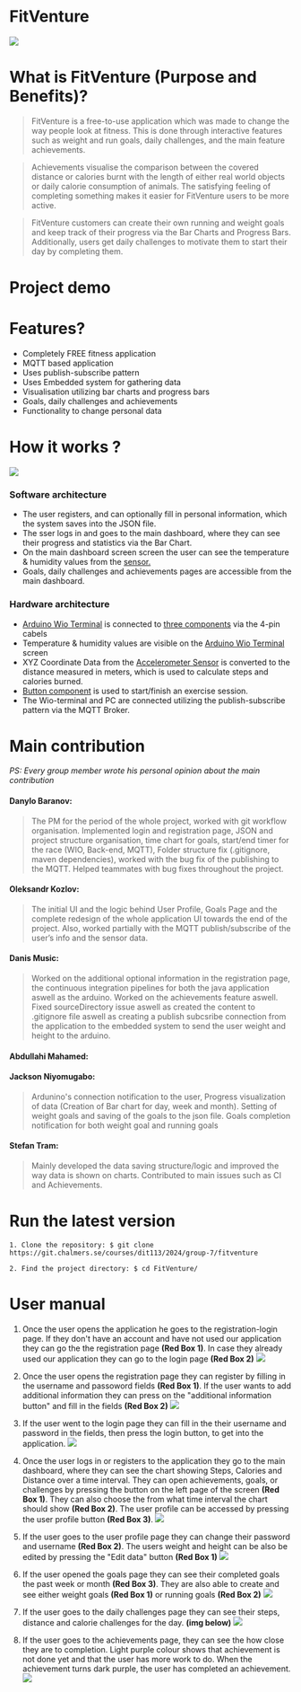 # FitVenture
![ ](https://git.chalmers.se/courses/dit113/2024/group-7/fitventure/-/raw/main/src/main/resources/fitVenture/ui/images/fitVentureLogo2.jpg?ref_type=heads)

# What is FitVenture (Purpose and Benefits)?

> FitVenture is a free-to-use application which was made to change the way people look at fitness. This is done through interactive features such as weight and run goals, daily challenges, and the main feature achievements.

> Achievements visualise the comparison between the covered distance or calories burnt with the length of either real world objects or daily calorie consumption of animals. The satisfying feeling of completing something makes it easier for FitVenture users to be more active. 

> FitVenture customers can create their own running and weight goals and keep track of their progress via the Bar Charts and Progress Bars. Additionally, users get daily challenges to motivate them to start their day by completing them.

# Project demo

# Features?
- Completely FREE fitness application 
- MQTT based application 
- Uses publish-subscribe pattern
- Uses Embedded system for gathering data 
- Visualisation utilizing bar charts and progress bars 
- Goals, daily challenges and achievements 
- Functionality to change personal data  

# How it works ?
![ ](https://git.chalmers.se/courses/dit113/2024/group-7/fitventure/-/raw/47-readme-update/src/main/resources/fitVenture/ui/images/SystemDiagram.png?ref_type=heads)

### Software architecture
- The user registers, and can optionally fill in personal information, which the system saves into the JSON file. 
- The sser logs in and goes to the main dashboard, where they can see their progress and statistics via the Bar Chart.  
- On the main dashboard screen screen the user can see the temperature & humidity values from the [sensor.](https://wiki.seeedstudio.com/Grove-TemperatureAndHumidity_Sensor/) 
- Goals, daily challenges and achievements pages are accessible from the main dashboard. 

### Hardware architecture

- [Arduino Wio Terminal](https://wiki.seeedstudio.com/Wio-Terminal-Getting-Started/) is connected to [three components](https://git.chalmers.se/courses/dit113/2024/group-7/fitventure/-/wikis/Components) via the 4-pin cabels 
- Temperature & humidity values are visible on the [Arduino Wio Terminal](https://wiki.seeedstudio.com/Wio-Terminal-Getting-Started/) screen 
- XYZ Coordinate Data from the [Accelerometer Sensor](https://wiki.seeedstudio.com/Grove-3-Axis_Digital_Accelerometer-1.5g/) is converted to the distance measured in meters, which is used to calculate steps and calories burned.
- [Button component](https://wiki.seeedstudio.com/Grove-Button/) is used to start/finish an exercise session.
- The Wio-terminal and PC are connected utilizing the publish-subscribe pattern via the MQTT Broker. 

# Main contribution 
_PS: Every group member wrote his personal opinion about the main contribution_

#### Danylo Baranov: 
> The PM for the period of the whole project, worked with git workflow organisation. Implemented login and registration page, JSON and project structure organisation, time chart for goals, start/end timer for the race (WIO, Back-end, MQTT), Folder structure fix (.gitignore, maven dependencies), worked with the bug fix of the publishing to the MQTT. Helped teammates with bug fixes throughout the project. 

#### Oleksandr Kozlov:
>  The initial UI and the logic behind User Profile, Goals Page and the complete redesign of the whole application UI towards the end of the project. Also, worked partially with the MQTT publish/subscribe of the user’s info and the sensor data.

#### Danis Music:
> Worked on the additional optional information in the registration page, the continuous integration pipelines for both the java application aswell as the arduino.  Worked on the achievements feature aswell. Fixed sourceDirectory issue aswell as created the content to .gitignore file aswell as creating a publish subcsribe connection from the application to the embedded system to send the user weight and height to the arduino.

#### Abdullahi Mahamed:
> 

#### Jackson Niyomugabo:
> Ardunino's connection notification to the user, Progress visualization of data (Creation of Bar chart for day, week and month). Setting of weight goals and saving of the goals to the json file. Goals completion notification for both weight goal and running goals 

#### Stefan Tram:
> Mainly developed the data saving structure/logic and improved the way data is shown on charts. Contributed to main issues such as CI and Achievements. 


# Run the latest version 
` 1. Clone the repository: $ git clone https://git.chalmers.se/courses/dit113/2024/group-7/fitventure `

`2. Find the project directory: $ cd FitVenture/`

# User manual 
1. Once the user opens the application he goes to the registration-login page. If they don't have an account and have not used our application they can go the the registration page **(Red Box 1)**. In case they already used our application they can go to the login page **(Red Box 2)**
![ ](https://git.chalmers.se/courses/dit113/2024/group-7/fitventure/-/raw/47-readme-update/src/main/resources/fitVenture/ui/images/UserManualPages/LoginRegistrationPage.jpg?ref_type=heads)

2. Once the user opens the registration page they can register by filling in the username and passoword fields **(Red Box 1)**. If the user wants to add additional information they can press on the "additional information button" and fill in the fields **(Red Box 2)**
![ ](https://git.chalmers.se/courses/dit113/2024/group-7/fitventure/-/raw/47-readme-update/src/main/resources/fitVenture/ui/images/UserManualPages/RegistrationPage.png?ref_type=heads)

3. If the user went to the login page they can fill in the their username and password in the fields, then press the login button, to get into the application.
![](https://git.chalmers.se/courses/dit113/2024/group-7/fitventure/-/raw/47-readme-update/src/main/resources/fitVenture/ui/images/UserManualPages/LoginPage.png?ref_type=heads)

4. Once the user logs in or registers to the application they go to the main dashboard, where they can see the chart showing Steps, Calories and Distance over a time interval. They can open achievements, goals, or challenges by pressing the button on the left page of the screen **(Red Box 1)**. They can also choose the from what time interval the chart should show **(Red Box 2)**. The user profile can be accessed by pressing the user profile button **(Red Box 3)**.
![](https://git.chalmers.se/courses/dit113/2024/group-7/fitventure/-/raw/47-readme-update/src/main/resources/fitVenture/ui/images/UserManualPages/MainDashboardPage.png?ref_type=heads)

5. If the user goes to the user profile page they can change their password and username **(Red Box 2)**. The users weight and height can be also be edited by pressing the "Edit data" button **(Red Box 1)**
![](https://git.chalmers.se/courses/dit113/2024/group-7/fitventure/-/raw/47-readme-update/src/main/resources/fitVenture/ui/images/UserManualPages/UserProfilePage.png?ref_type=heads)

6. If the user opened the goals page they can see their completed goals the past week or month **(Red Box 3)**. They are also able to create and see either weight goals **(Red Box 1)** or running goals **(Red Box 2)**
![](https://git.chalmers.se/courses/dit113/2024/group-7/fitventure/-/raw/47-readme-update/src/main/resources/fitVenture/ui/images/UserManualPages/GoalsPage.png?ref_type=heads)

7. If the user goes to the daily challenges page they can see their steps, distance and calorie challenges for the day. **(img below)**
![](https://git.chalmers.se/courses/dit113/2024/group-7/fitventure/-/raw/47-readme-update/src/main/resources/fitVenture/ui/images/UserManualPages/ChallendgesPage.png?ref_type=heads)

8. If the user goes to the achievements page, they can see the how close they are to completion. Light purple colour shows that achievement is not done yet and that the user has more work to do. When the achievement turns dark purple, the user has completed an achievement. 
![](https://git.chalmers.se/courses/dit113/2024/group-7/fitventure/-/raw/47-readme-update/src/main/resources/fitVenture/ui/images/UserManualPages/AchievementPage.png?ref_type=heads)







